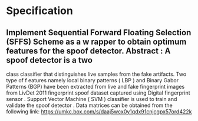 # Specification
Implement Sequential Forward Floating Selection
(SFFS)
Scheme
as a 
w
rapper 
to obtain optimum features for the spoof detector.
Abstract
: A spoof detector is a 
two
-
class
classifier that distinguishes live samples from the fake 
artifacts.
Two  type  of  f
eatures
namely  local  binary  patterns  (
LBP
)
and  Binary  Gabor  Patterns 
(BGP)
have been  extracted from live  and fake fingerprint images from  LivDet 2011 fingerprint 
spoof dataset
captured using 
Digital fingerprint sensor
.
Support Vector Machine
(
SVM
)
classifier 
is used to train and validate the spoof detector
.
Data matrices can be obtained from the following 
link: 
https://umkc.box.com/s/daaj5wcx0y1qdx91cnjcgpx57ord422k

